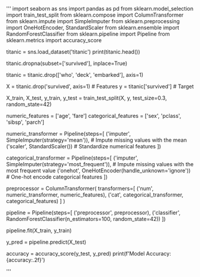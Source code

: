 '''
import seaborn as sns
import pandas as pd
from sklearn.model_selection import train_test_split
from sklearn.compose import ColumnTransformer
from sklearn.impute import SimpleImputer
from sklearn.preprocessing import OneHotEncoder, StandardScaler
from sklearn.ensemble import RandomForestClassifier
from sklearn.pipeline import Pipeline
from sklearn.metrics import accuracy_score

titanic = sns.load_dataset('titanic')
print(titanic.head())

titanic.dropna(subset=['survived'], inplace=True)

titanic = titanic.drop(['who', 'deck', 'embarked'], axis=1)

X = titanic.drop('survived', axis=1)  # Features
y = titanic['survived']  # Target

X_train, X_test, y_train, y_test = train_test_split(X, y, test_size=0.3, random_state=42)

numeric_features = ['age', 'fare']
categorical_features = ['sex', 'pclass', 'sibsp', 'parch']

numeric_transformer = Pipeline(steps=[
    ('imputer', SimpleImputer(strategy='mean')),  # Impute missing values with the mean
    ('scaler', StandardScaler())  # Standardize numerical features
])

categorical_transformer = Pipeline(steps=[
    ('imputer', SimpleImputer(strategy='most_frequent')),  # Impute missing values with the most frequent value
    ('onehot', OneHotEncoder(handle_unknown='ignore'))  # One-hot encode categorical features
])

preprocessor = ColumnTransformer(
    transformers=[
        ('num', numeric_transformer, numeric_features),
        ('cat', categorical_transformer, categorical_features)
    ]
)

pipeline = Pipeline(steps=[
    ('preprocessor', preprocessor),
    ('classifier', RandomForestClassifier(n_estimators=100, random_state=42))
])

pipeline.fit(X_train, y_train)

y_pred = pipeline.predict(X_test)

accuracy = accuracy_score(y_test, y_pred)
print(f'Model Accuracy: {accuracy:.2f}')

'''
